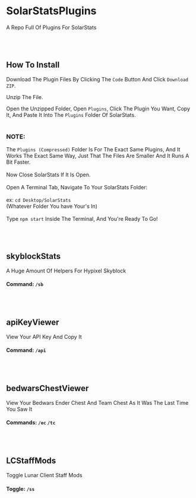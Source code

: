 # SolarStatsPlugins
A Repo Full Of Plugins For SolarStats
<br /><br /><br /><br />
## How To Install
Download The Plugin Files By Clicking The `Code` Button And Click `Download ZIP`.

Unzip The File.

Open the Unzipped Folder, Open `Plugins`, Click The Plugin You Want, Copy It, And Paste It Into The `Plugins` Folder Of SolarStats.
<br /><br />
### NOTE:
The `Plugins (Compressed)` Folder Is For The Exact Same Plugins, And It Works The Exact Same Way, Just That The Files Are Smaller And It Runs A Bit Faster.
<br /><br />
Now Close SolarStats If It Is Open.
<br /><br />
Open A Terminal Tab, Navigate To Your SolarStats Folder:
<br /><br />
ex: `cd Desktop/SolarStats`<br />
(Whatever Folder You have Your's In)
<br /><br />
Type `npm start` Inside The Terminal, And You're Ready To Go!
<br /><br /><br /><br />
## skyblockStats
A Huge Amount Of Helpers For Hypixel Skyblock
#### Command: `/sb`
<br /><br />
## apiKeyViewer
View Your API Key And Copy It
#### Command: `/api`
<br /><br />
## bedwarsChestViewer
View Your Bedwars Ender Chest And Team Chest As It Was The Last Time You Saw It
#### Commands: `/ec` `/tc`
<br /><br />
## LCStaffMods
Toggle Lunar Client Staff Mods
#### Toggle: `/ss`